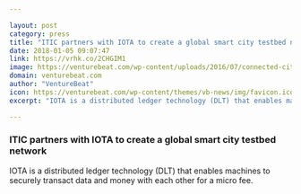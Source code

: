 ```yaml
---

layout: post
category: press
title: "ITIC partners with IOTA to create a global smart city testbed network"
date: 2018-01-05 09:07:47
link: https://vrhk.co/2CHGIM1
image: https://venturebeat.com/wp-content/uploads/2016/07/connected-city.jpg?fit=780%2C494&strip=all
domain: venturebeat.com
author: "VentureBeat"
icon: https://venturebeat.com/wp-content/themes/vb-news/img/favicon.ico
excerpt: "IOTA is a distributed ledger technology (DLT) that enables machines to securely transact data and money with each other for a micro fee."

---
```


### ITIC partners with IOTA to create a global smart city testbed network

IOTA is a distributed ledger technology (DLT) that enables machines to securely transact data and money with each other for a micro fee.